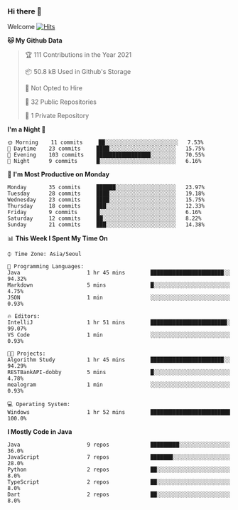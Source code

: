 ### Hi there 👋 

Welcome [![Hits](https://hits.seeyoufarm.com/api/count/incr/badge.svg?url=https%3A%2F%2Fgithub.com%2Fharry4455&count_bg=%2379C83D&title_bg=%23555555&icon=&icon_color=%23E7E7E7&title=hits&edge_flat=false)](https://hits.seeyoufarm.com)


<!--
**harry4455/harry4455** is a ✨ _special_ ✨ repository because its `README.md` (this file) appears on your GitHub profile.

Here are some ideas to get you started:

- 🔭 I’m currently working on ...
- 🌱 I’m currently learning ...
- 👯 I’m looking to collaborate on ...
- 🤔 I’m looking for help with ...
- 💬 Ask me about ...
- 📫 How to reach me: ...
- 😄 Pronouns: ...
- ⚡ Fun fact: ...
-->

<!--START_SECTION:waka-->
**🐱 My Github Data** 

> 🏆 111 Contributions in the Year 2021
 > 
> 📦 50.8 kB Used in Github's Storage 
 > 
> 🚫 Not Opted to Hire
 > 
> 📜 32 Public Repositories 
 > 
> 🔑 1 Private Repository 
 > 
**I'm a Night 🦉** 

```text
🌞 Morning    11 commits     ██░░░░░░░░░░░░░░░░░░░░░░░   7.53% 
🌆 Daytime    23 commits     ████░░░░░░░░░░░░░░░░░░░░░   15.75% 
🌃 Evening    103 commits    █████████████████░░░░░░░░   70.55% 
🌙 Night      9 commits      █░░░░░░░░░░░░░░░░░░░░░░░░   6.16%

```
📅 **I'm Most Productive on Monday** 

```text
Monday       35 commits     ██████░░░░░░░░░░░░░░░░░░░   23.97% 
Tuesday      28 commits     ████░░░░░░░░░░░░░░░░░░░░░   19.18% 
Wednesday    23 commits     ████░░░░░░░░░░░░░░░░░░░░░   15.75% 
Thursday     18 commits     ███░░░░░░░░░░░░░░░░░░░░░░   12.33% 
Friday       9 commits      █░░░░░░░░░░░░░░░░░░░░░░░░   6.16% 
Saturday     12 commits     ██░░░░░░░░░░░░░░░░░░░░░░░   8.22% 
Sunday       21 commits     ███░░░░░░░░░░░░░░░░░░░░░░   14.38%

```


📊 **This Week I Spent My Time On** 

```text
⌚︎ Time Zone: Asia/Seoul

💬 Programming Languages: 
Java                     1 hr 45 mins        ███████████████████████░░   94.32% 
Markdown                 5 mins              █░░░░░░░░░░░░░░░░░░░░░░░░   4.75% 
JSON                     1 min               ░░░░░░░░░░░░░░░░░░░░░░░░░   0.93%

🔥 Editors: 
IntelliJ                 1 hr 51 mins        ████████████████████████░   99.07% 
VS Code                  1 min               ░░░░░░░░░░░░░░░░░░░░░░░░░   0.93%

🐱‍💻 Projects: 
Algorithm Study          1 hr 45 mins        ███████████████████████░░   94.29% 
RESTBankAPI-dobby        5 mins              █░░░░░░░░░░░░░░░░░░░░░░░░   4.78% 
mealogram                1 min               ░░░░░░░░░░░░░░░░░░░░░░░░░   0.93%

💻 Operating System: 
Windows                  1 hr 52 mins        █████████████████████████   100.0%

```

**I Mostly Code in Java** 

```text
Java                     9 repos             █████████░░░░░░░░░░░░░░░░   36.0% 
JavaScript               7 repos             ███████░░░░░░░░░░░░░░░░░░   28.0% 
Python                   2 repos             ██░░░░░░░░░░░░░░░░░░░░░░░   8.0% 
TypeScript               2 repos             ██░░░░░░░░░░░░░░░░░░░░░░░   8.0% 
Dart                     2 repos             ██░░░░░░░░░░░░░░░░░░░░░░░   8.0%

```



<!--END_SECTION:waka-->
